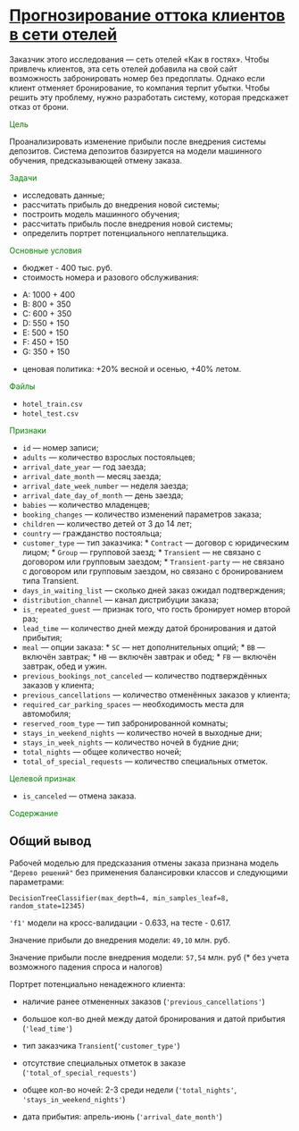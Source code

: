 # [Прогнозирование оттока клиентов в сети отелей](https://github.com/WhiteNivis/praktikum/tree/main/07-Система%20прогнозирования%20продажи%20отелей)

Заказчик этого исследования — сеть отелей «Как в гостях».
Чтобы привлечь клиентов, эта сеть отелей добавила на свой сайт возможность забронировать номер без предоплаты. Однако если клиент отменяет бронирование, то компания терпит убытки. Чтобы решить эту проблему, нужно разработать систему, которая предскажет отказ от брони. 

<font color='green'>Цель</font>

Проанализировать изменение прибыли после внедрения системы депозитов. Система депозитов базируется на модели машинного обучения, предсказывающей отмену заказа.  

<font color='green'>Задачи</font>

- исследовать данные;
- рассчитать прибыль до внедрения новой системы;
- построить модель машинного обучения;
- рассчитать прибыль после внедрения новой системы;
- определить портрет потенциального неплательщика.

<font color='green'>Основные условия</font>

- бюджет  - 400 тыс. руб.
- стоимость номера и разового обслуживания:

 * A: 1000 + 400
 * B:  800 + 350 
 * C:  600 + 350 
 * D:  550 + 150 
 * E:  500 + 150 
 * F:  450 + 150 
 * G:  350 + 150 

- ценовая политика: +20% весной и осенью, +40% летом.

<font color='green'>Файлы</font>

- `hotel_train.csv`
- `hotel_test.csv`

<font color='green'>Признаки</font>

-    `id` — номер записи;
-    `adults` — количество взрослых постояльцев;
-    `arrival_date_year` — год заезда;
-    `arrival_date_month` — месяц заезда;
-    `arrival_date_week_number` — неделя заезда;
-    `arrival_date_day_of_month` — день заезда;
-    `babies` — количество младенцев;
-    `booking_changes` — количество изменений параметров заказа;
-    `children` — количество детей от 3 до 14 лет;
-    `country` — гражданство постояльца;
-    `customer_type` — тип заказчика:
    *        `Contract` — договор с юридическим лицом;
    *        `Group` — групповой заезд;
    *        `Transient` — не связано с договором или групповым заездом;
    *        `Transient-party` — не связано с договором или групповым заездом, но связано с бронированием типа Transient.
-    `days_in_waiting_list` — сколько дней заказ ожидал подтверждения;
-    `distribution_channel` — канал дистрибуции заказа;
-    `is_repeated_guest` — признак того, что гость бронирует номер второй раз;
-    `lead_time` — количество дней между датой бронирования и датой прибытия;
-    `meal` — опции заказа:
    *        `SC` — нет дополнительных опций;
    *        `BB` — включён завтрак;
    *        `HB` — включён завтрак и обед;
    *        `FB` — включён завтрак, обед и ужин.
-    `previous_bookings_not_canceled` — количество подтверждённых заказов у клиента;
-    `previous_cancellations` — количество отменённых заказов у клиента;
-    `required_car_parking_spaces` — необходимость места для автомобиля;
-    `reserved_room_type` — тип забронированной комнаты;
-    `stays_in_weekend_nights` — количество ночей в выходные дни;
-    `stays_in_week_nights` — количество ночей в будние дни;
-    `total_nights` — общее количество ночей;
-    `total_of_special_requests` — количество специальных отметок.

<font color='green'>Целевой признак</font>

- `is_canceled` — отмена заказа.

<font color='green'>Содержание</font>


## Общий вывод

Рабочей моделью для предсказания отмены заказа признана модель `"Дерево решений"` без применения балансировки классов и следующими параметрами:

	DecisionTreeClassifier(max_depth=4, min_samples_leaf=8, random_state=12345)

`'f1'` модели на кросс-валидации - 0.633, на тесте - 0.617.


Значение прибыли до внедрения модели: `49,10` млн. руб.

Значение прибыли после внедрения модели: `57,54` млн. руб (* без учета возможного падения спроса и налогов)

Портрет потенциально ненадежного клиента:
   
   - наличие ранее отмененных заказов (`'previous_cancellations'`)
   - большое кол-во дней между датой бронирования и датой прибытия (`'lead_time'`)
   - тип заказчика `Transient`(`'customer_type'`)
   - отсутствие специальных отметок в заказе (`'total_of_special_requests'`)
   
   
   - общее кол-во ночей: 2-3 среди недели (`'total_nights'`, `'stays_in_weekend_nights'`)
   - дата прибытия: апрель-июнь (`'arrival_date_month'`)    


